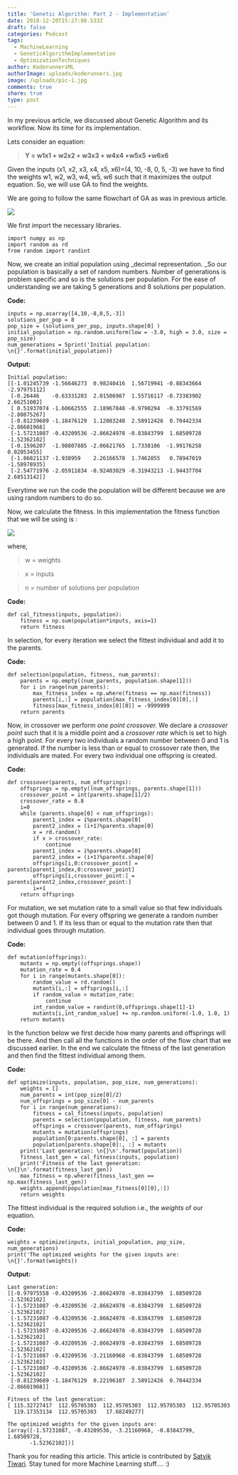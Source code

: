 ```yaml
---
title: 'Genetic Algorithm: Part 2 - Implementation'
date: 2018-12-20T15:27:08.533Z
draft: false
categories: Podcast
tags:
  - MachineLearning
  - GeneticAlgorithmImplementation
  - OptimizationTechniques
author: KoderunnersML
authorImage: uploads/koderunners.jpg
image: /uploads/pic-1.jpg
comments: true
share: true
type: post
---
```

In my previous article, we discussed about Genetic Algorithm and its workflow. Now its time for its implementation.

Lets consider an equation:

> **Y = w1x1 + w2x2 + w3x3 + w4x4 +w5x5 +w6x6**

Given the inputs (x1, x2, x3, x4, x5, x6)=(4, 10, -8, 0, 5, -3) we have to find the weights w1, w2, w3, w4, w5, w6 such that it maximizes the output equation. So, we will use GA to find the weights.

We are going to follow the same flowchart of GA as was in previous article.

![](/uploads/fig-2.jpg)

We first import the necessary libraries.

```
import numpy as np
import random as rd
from random import randint  
```

Now, we create an initial population using _decimal representation. _So our population is basically a set of random numbers. Number of generations is problem specific and so is the solutions per population. For the ease of understanding we are taking 5 generations and 8 solutions per population.

**Code:**

```
inputs = np.asarray([4,10,-8,0,5,-3])
solutions_per_pop = 8
pop_size = (solutions_per_pop, inputs.shape[0] )
initial_population = np.random.uniform(low = -3.0, high = 3.0, size = pop_size)
num_generations = 5print('Initial population: \n{}'.format(initial_population))
```

**Output:**

```
Initial population: 
[[-1.01245739 -1.56646273  0.98240416  1.56719941 -0.88343664 -2.97975112]
 [-0.26446    -0.63331283  2.01506987  1.55716117 -0.73383902  2.66251002]
 [ 0.51937074 -1.60662555  2.18967848 -0.9790294  -0.33791569 -2.80875267]
 [-0.81239689 -1.18476129  1.12083248  2.58912426  0.70442334 -2.86601968]
 [-1.57231087 -0.43209536 -2.86624978 -0.83843799  1.68509728 -1.52362102]
 [-0.1596207  -1.98807885 -2.06621765  1.7338106  -1.99176258  0.02053455]
 [-1.86821137 -1.938959    2.26166578  1.7462855   0.78947019 -1.58978935]
 [-2.54771976 -2.05911834 -0.92403029 -0.31943213 -1.94437704  2.68513142]]
```

Everytime we run the code the population will be different because we are using random numbers to do so.

Now, we calculate the fitness. In this implementation the fitness function that we will be using is :

![](/uploads/fitness_function.gif)

where, 

> w = weights

> x = inputs

> n = number of solutions per population                                                                                                                                                                                                                                                   

**Code:**

```
def cal_fitness(inputs, population):
    fitness = np.sum(population*inputs, axis=1)
    return fitness
```

In selection, for every iteration we select the fittest individual and add it to the parents.

**Code:**

```
def selection(population, fitness, num_parents):
    parents = np.empty((num_parents, population.shape[1]))
    for i in range(num_parents):
        max_fitness_index = np.where(fitness == np.max(fitness))
        parents[i,:] = population[max_fitness_index[0][0],:]
        fitness[max_fitness_index[0][0]] = -9999999
    return parents
```

Now, in crossover we perform _one point crossover._ We declare a _crossover point_ such that it is a middle point and a _crossover rate_ which is set to high a high point. For every two individuals a random number between 0 and 1 is generated. If the number is less than or equal to crossover rate then, the individuals are mated. For every two individual one offspring is created.

**Code:**

```
def crossover(parents, num_offsprings):
    offsprings = np.empty((num_offsprings, parents.shape[1]))
    crossover_point = int(parents.shape[1]/2)
    crossover_rate = 0.8
    i=0
    while (parents.shape[0] < num_offsprings):
        parent1_index = i%parents.shape[0]
        parent2_index = (i+1)%parents.shape[0]
        x = rd.random()
        if x > crossover_rate:
            continue
        parent1_index = i%parents.shape[0]
        parent2_index = (i+1)%parents.shape[0]
        offsprings[i,0:crossover_point] = parents[parent1_index,0:crossover_point]
        offsprings[i,crossover_point:] = parents[parent2_index,crossover_point:]
        i=+1
    return offsprings    
```

For mutation, we set mutation rate to a small value so that few individuals got though mutation. For every offspring we generate a random number between 0 and 1. If its less than or equal to the mutation rate then that individual goes through mutation.

**Code:**

```
def mutation(offsprings):
    mutants = np.empty((offsprings.shape))
    mutation_rate = 0.4
    for i in range(mutants.shape[0]):
        random_value = rd.random()
        mutants[i,:] = offsprings[i,:]
        if random_value > mutation_rate:
            continue
        int_random_value = randint(0,offsprings.shape[1]-1)    
        mutants[i,int_random_value] += np.random.uniform(-1.0, 1.0, 1)  
    return mutants
```

In the function below we first decide how many parents and offsprings will be there. And then call all the functions in the order of the flow chart that we discussed earlier. In the end we calculate the fitness of the last generation and then find the fittest individual among them.

**Code:**

```
def optimize(inputs, population, pop_size, num_generations):
    weights = []
    num_parents = int(pop_size[0]/2)
    num_offsprings = pop_size[0] - num_parents 
    for i in range(num_generations):
        fitness = cal_fitness(inputs, population)
        parents = selection(population, fitness, num_parents)
        offsprings = crossover(parents, num_offsprings)
        mutants = mutation(offsprings)
        population[0:parents.shape[0], :] = parents
        population[parents.shape[0]:, :] = mutants
    print('Last generation: \n{}\n'.format(population)) 
    fitness_last_gen = cal_fitness(inputs, population)
    print('Fitness of the last generation: \n{}\n'.format(fitness_last_gen))
    max_fitness = np.where(fitness_last_gen == np.max(fitness_last_gen))
    weights.append(population[max_fitness[0][0],:])
    return weights    
```

The fittest individual is the required solution i.e., the _weights_ of our equation.

**Code:**

```
weights = optimize(inputs, initial_population, pop_size, num_generations)
print('The optimized weights for the given inputs are: \n{}'.format(weights))
```

**Output:**

```
Last generation: 
[[-0.97975558 -0.43209536 -2.86624978 -0.83843799  1.68509728 -1.52362102]
 [-1.57231087 -0.43209536 -2.86624978 -0.83843799  1.68509728 -1.52362102]
 [-1.57231087 -0.43209536 -2.86624978 -0.83843799  1.68509728 -1.52362102]
 [-1.57231087 -0.43209536 -2.86624978 -0.83843799  1.68509728 -1.52362102]
 [-1.57231087 -0.43209536 -2.86624978 -0.83843799  1.68509728 -1.52362102]
 [-1.57231087 -0.43209536 -3.21160968 -0.83843799  1.68509728 -1.52362102]
 [-1.57231087 -0.43209536 -2.86624978 -0.83843799  1.68509728 -1.52362102]
 [-0.81239689 -1.18476129  0.22196107  2.58912426  0.70442334 -2.86601968]]

Fitness of the last generation: 
[ 115.32727417  112.95705303  112.95705303  112.95705303  112.95705303
  119.17353134  112.95705303   17.68249277]

The optimized weights for the given inputs are: 
[array([-1.57231087, -0.43209536, -3.21160968, -0.83843799,  1.68509728,
       -1.52362102])]
```





Thank you for reading this article. This article is contributed by [Satvik Tiwari](https://www.linkedin.com/in/satvik-tiwari-1a2955155/). Stay tuned for more Machine Learning stuff....  :)
